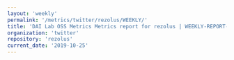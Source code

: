 ```yaml
---
layout: 'weekly'
permalink: '/metrics/twitter/rezolus/WEEKLY/'
title: 'DAI Lab OSS Metrics Metrics report for rezolus | WEEKLY-REPORT-2019-10-25'
organization: 'twitter'
repository: 'rezolus'
current_date: '2019-10-25'
---
```

